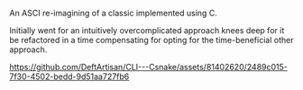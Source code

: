 
An ASCI re-imagining of a classic implemented using C.

Initially went for an intuitively overcomplicated approach knees deep for it be refactored in a time compensating for opting for the time-beneficial other approach.


https://github.com/DeftArtisan/CLI---Csnake/assets/81402620/2489c015-7f30-4502-bedd-9d51aa727fb6

